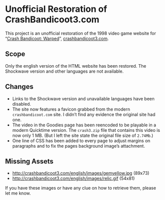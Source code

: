 # Unofficial Restoration of CrashBandicoot3.com

This project is an unofficial restoration of the 1998 video game website for “[Crash Bandicoot: Warped](https://en.wikipedia.org/wiki/Crash_Bandicoot:_Warped)”, [crashbandicoot3.com](https://crash3.hteumeuleu.com).

## Scope

Only the english version of the HTML website has been restored. The Shockwave version and other languages are not available.

## Changes

* Links to the Shockwave version and unavailable languages have been disabled.
* The site now features a favicon grabbed from the modern `crashbandicoot.com` site. I didn’t find any evidence the original site had one.
* The video in the Goodies page has been reencoded to be playable in a modern Quicktime version. The  `crash3.zip` file that contains this video is now only 1 MB. (But I left the site state the original file size of `2.74Mb`.)
* One line of CSS has been added to every page to adjust margins on paragraphs and to fix the pages background image’s attachment.

## Missing Assets

* http://crashbandicoot3.com/english/images/gemyellow.jpg (89x73)
* http://crashbandicoot3.com/english/images/relic.gif (54x81)

If you have these images or have any clue on how to retrieve them, please let me know.
